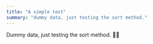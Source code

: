 ```yaml
---
title: "A simple test"
summary: "dummy data, just testing the sort method."
---
```


Dummy data, just testing the sort method. ✌🏿
